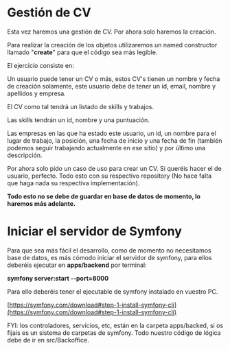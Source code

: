 # Gestión de CV

Esta vez haremos una gestión de CV. Por ahora solo haremos la creación.

Para realizar la creación de los objetos utilizaremos un named constructor llamado "**create**" para que el código sea más legible.

El ejercicio consiste en: 

Un usuario puede tener un CV o más, estos CV's tienen un nombre y fecha de creación solamente, este usuario debe de tener un id, email, nombre y apellidos y empresa.

El CV como tal tendrá un listado de skills y trabajos.

Las skills tendrán un id, nombre y una puntuación.

Las empresas en las que ha estado este usuario, un id, un nombre para el lugar de trabajo, la posición, una fecha de inicio 
y una fecha de fin (también podemos seguir trabajando actualmente en ese sitio) y por último una descripción.

Por ahora solo pido un caso de uso para crear un CV. Si queréis hacer el de usuario, perfecto.
Todo esto con su respectivo repository (No hace falta que haga nada su respectiva implementación).

**Todo esto no se debe de guardar en base de datos de momento, lo haremos más adelante.**

# Iniciar el servidor de Symfony

Para que sea más fácil el desarrollo, como de momento no necesitamos base de datos,
es más cómodo iniciar el servidor de symfony, para ellos deberéis ejecutar en **apps/backend** por terminal:

**symfony server:start --port=8000**

Para ello deberéis tener el ejecutable de symfony instalado en vuestro PC.

[https://symfony.com/download#step-1-install-symfony-cli](https://symfony.com/download#step-1-install-symfony-cli)

FYI: los controladores, servicios, etc, están en la carpeta apps/backed, si os fijais es un sistema de carpetas de symfony.
Todo nuestro código de lógica debe de ir en src/Backoffice.